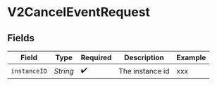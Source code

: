 # V2CancelEventRequest


## Fields

| Field              | Type               | Required           | Description        | Example            |
| ------------------ | ------------------ | ------------------ | ------------------ | ------------------ |
| `instanceID`       | *String*           | :heavy_check_mark: | The instance id    | xxx                |